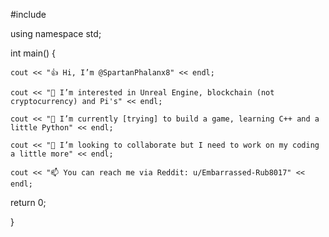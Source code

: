#include <intro>
  
using namespace std;
  
  int main() {
  
    cout << "👍 Hi, I’m @SpartanPhalanx8" << endl;
  
    cout << "👀 I’m interested in Unreal Engine, blockchain (not cryptocurrency) and Pi's" << endl;
  
    cout << "🌱 I’m currently [trying] to build a game, learning C++ and a little Python" << endl;
  
    cout << "💞️ I’m looking to collaborate but I need to work on my coding a little more" << endl;
  
    cout << "📫 You can reach me via Reddit: u/Embarrassed-Rub8017" << endl;

return 0;

}

